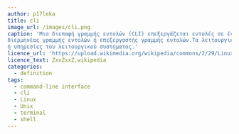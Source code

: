 ```yaml
---
author: p17leka
title: cli
image_url: /images/cli.png
caption: 'Μια διεπαφή γραμμής εντολών (CLI) επεξεργάζεται εντολές σε ένα πρόγραμμα υπολογιστή με τη μορφή γραμμών κειμένου.Το πρόγραμμα που χειρίζεται τη διεπαφή ονομάζεται
διερμηνέας γραμμής εντολών ή επεξεργαστής γραμμής εντολών.Τα λειτουργικά συστήματα εφαρμόζουν μια διεπαφή γραμμής εντολών σε ένα κέλυφος για διαδραστική πρόσβαση σε λειτουργίες
ή υπηρεσίες του λειτουργικού συστήματος.'
licence_url: 'https://upload.wikimedia.org/wikipedia/commons/2/29/Linux_command-line._Bash._GNOME_Terminal._screenshot.png'
licence_text: ZxxZxxZ,wikipedia
categories:
  - definition
tags:
  - command-line interface
  - cli
  - Linux
  - Unix
  - terminal
  - shell
---
```

